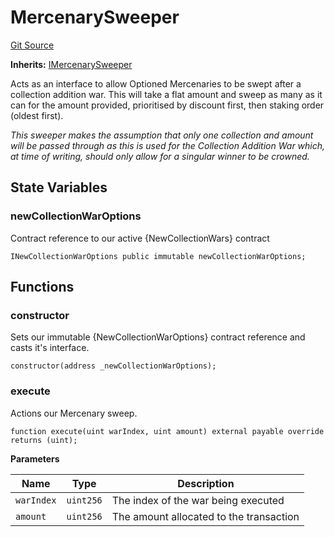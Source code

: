 # MercenarySweeper
[Git Source](https://github.com/FloorDAO/floor-v2/blob/fd4de86a192de96d73fe2e56a84ec542b57b1c69/src/contracts/sweepers/Mercenary.sol)

**Inherits:**
[IMercenarySweeper](/src/interfaces/actions/Sweeper.sol/contract.IMercenarySweeper.md)

Acts as an interface to allow Optioned Mercenaries to be swept after a collection
addition war. This will take a flat amount and sweep as many as it can for the
amount provided, prioritised by discount first, then staking order (oldest first).

*This sweeper makes the assumption that only one collection and amount will
be passed through as this is used for the Collection Addition War which, at time
of writing, should only allow for a singular winner to be crowned.*


## State Variables
### newCollectionWarOptions
Contract reference to our active {NewCollectionWars} contract


```solidity
INewCollectionWarOptions public immutable newCollectionWarOptions;
```


## Functions
### constructor

Sets our immutable {NewCollectionWarOptions} contract reference and casts it's interface.


```solidity
constructor(address _newCollectionWarOptions);
```

### execute

Actions our Mercenary sweep.


```solidity
function execute(uint warIndex, uint amount) external payable override returns (uint);
```
**Parameters**

|Name|Type|Description|
|----|----|-----------|
|`warIndex`|`uint256`|The index of the war being executed|
|`amount`|`uint256`|The amount allocated to the transaction|


